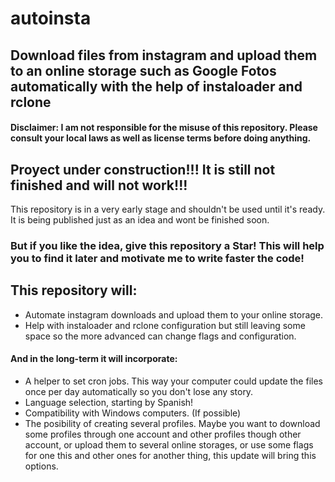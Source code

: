 # autoinsta
## Download files from instagram and upload them to an online storage such as Google Fotos automatically with the help of instaloader and rclone

#### Disclaimer: I am not responsible for the misuse of this repository. Please consult your local laws as well as license terms before doing anything.

## Proyect under construction!!! It is still not finished and will not work!!!
This repository is in a very early stage and shouldn't be used until it's ready.
It is being published just as an idea and wont be finished soon.
### But if you like the idea, give this repository a Star! This will help you to find it later and motivate me to write faster the code!

## This repository will:
- Automate instagram downloads and upload them to your online storage.
- Help with instaloader and rclone configuration but still leaving some space so the more advanced can change flags and configuration.

#### And in the long-term it will incorporate:
- A helper to set cron jobs. This way your computer could update the files once per day automatically so you don't lose any story.
- Language selection, starting by Spanish!
- Compatibility with Windows computers. (If possible)
- The posibility of creating several profiles. Maybe you want to download some profiles through one account and other profiles though other account, or upload them to several online storages, or use some flags for one this and other ones for another thing, this update will bring this options.